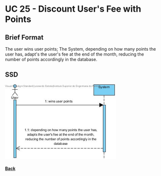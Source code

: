 # UC 25 - Discount User's Fee with Points


## Brief Format
The user wins user points;
The System, depending on how many points the user has, adapt's the user's fee at the end of the month, reducing the number of points accordingly in the database.

## SSD
![SSD](UC25-SSD.jpg)

#### [Back](../UseCases.md)